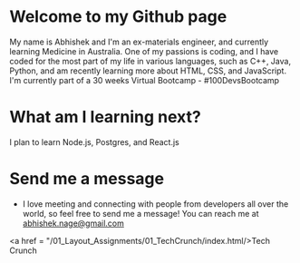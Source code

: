 # Welcome to my Github page

My name is Abhishek and I'm an ex-materials engineer, and currently learning Medicine in Australia. One of my passions is coding, and I have coded for the most part of my life in various languages, such as C++, Java, Python, and am recently learning more about HTML, CSS, and JavaScript.
I'm currently part of a 30 weeks Virtual Bootcamp - #100DevsBootcamp


# What am I learning next?
I plan to learn Node.js, Postgres, and React.js

# Send me a message
- I love meeting and connecting with people from developers all over the world, so feel free to send me a message! You can reach me at abhishek.nage@gmail.com


<a href = "/01_Layout_Assignments/01_TechCrunch/index.html/>Tech Crunch</a>
